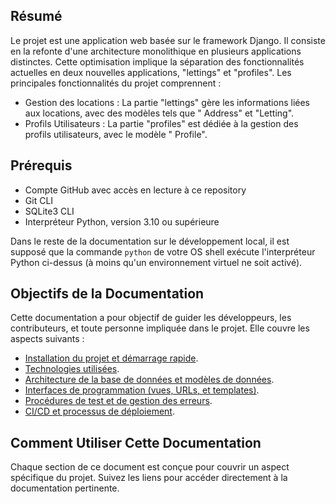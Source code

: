 ## Résumé

Le projet est une application web basée sur le framework Django. Il consiste en la refonte d'une architecture
monolithique en plusieurs applications distinctes. Cette optimisation implique la séparation des
fonctionnalités actuelles en deux nouvelles applications, "lettings" et "profiles". Les principales fonctionnalités du
projet comprennent :

- Gestion des locations : La partie "lettings" gère les informations liées aux locations, avec des modèles tels que "
  Address" et "Letting".
- Profils Utilisateurs : La partie "profiles" est dédiée à la gestion des profils utilisateurs, avec le modèle "
  Profile".

## Prérequis

- Compte GitHub avec accès en lecture à ce repository
- Git CLI
- SQLite3 CLI
- Interpréteur Python, version 3.10 ou supérieure

Dans le reste de la documentation sur le développement local, il est supposé que la commande `python` de votre OS shell
exécute l'interpréteur Python ci-dessus (à moins qu'un environnement virtuel ne soit activé).

## Objectifs de la Documentation

Cette documentation a pour objectif de guider les développeurs, les contributeurs, et toute personne impliquée dans le
projet. Elle couvre les aspects suivants :

- [Installation du projet et démarrage rapide](docs/Installation.md).
- [Technologies utilisées](docs/Technologies.md).
- [Architecture de la base de données et modèles de données](docs/StructureBaseDeDonnees.md).
- [Interfaces de programmation (vues, URLs, et templates)](docs/InterfacesDeProgrammation.md).
- [Procédures de test et de gestion des erreurs](docs/ProcedureTestEtGestionErreurs.md).
- [CI/CD et processus de déploiement](docs/CI_CD_Deploiement.md).

## Comment Utiliser Cette Documentation

Chaque section de ce document est conçue pour couvrir un aspect spécifique du projet. Suivez les liens pour accéder
directement à la documentation pertinente.